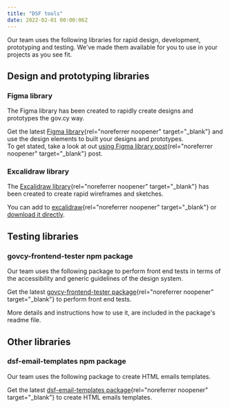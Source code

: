 ```yaml
---
title: "DSF tools"
date: 2022-02-01 00:00:06Z
--- 
```

Our team uses the following libraries for rapid design, development, prototyping and testing. We've made them available for you to use in your projects as you see fit. 

## Design and prototyping libraries

### Figma library
The Figma library has been created to rapidly create designs and prototypes the gov.cy way. 

Get the latest [Figma library](https://www.figma.com/community/file/1188065288540425761){rel="noreferrer noopener" target="_blank"} and use the design elements to built your designs and prototypes.  
To get stated, take a look at out [using Figma library post](https://dsf.dmrid.gov.cy/2023/08/24/how-to-use-the-figma-community-library-file-to-design-digital-services/){rel="noreferrer noopener" target="_blank"} post. 

### Excalidraw library
The [Excalidraw library]({{site.exalidraw.homeUrl}}){rel="noreferrer noopener" target="_blank"} has been created to create rapid wireframes and sketches.

You can add to [excalidraw]({{site.exalidraw.addUrl}}){rel="noreferrer noopener" target="_blank"} or [download it directly]({{site.exalidraw.downloadUrl}}). 

## Testing libraries

### govcy-frontend-tester npm package
Our team uses the following package to perform front end tests in terms of the accessibility and generic guidelines of the design system.

Get the latest [govcy-frontend-tester package](https://www.npmjs.com/package/@gov-cy/govcy-frontend-tester){rel="noreferrer noopener" target="_blank"} to perform front end tests. 

More details and instructions how to use it, are included in the package's readme file. 

## Other libraries

### dsf-email-templates npm package

Our team uses the following package to create HTML emails templates.

Get the latest [dsf-email-templates package](https://www.npmjs.com/package/@gov-cy/dsf-email-templates){rel="noreferrer noopener" target="_blank"} to create HTML emails templates.